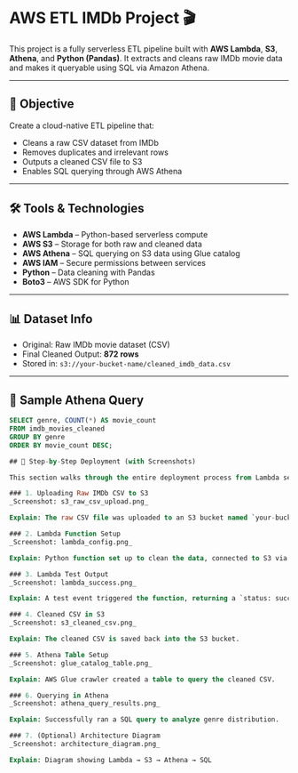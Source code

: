 # AWS ETL IMDb Project 🎬

This project is a fully serverless ETL pipeline built with **AWS Lambda**, **S3**, **Athena**, and **Python (Pandas)**. It extracts and cleans raw IMDb movie data and makes it queryable using SQL via Amazon Athena.

---

## 🧠 Objective

Create a cloud-native ETL pipeline that:
- Cleans a raw CSV dataset from IMDb
- Removes duplicates and irrelevant rows
- Outputs a cleaned CSV file to S3
- Enables SQL querying through AWS Athena

---

## 🛠️ Tools & Technologies

- **AWS Lambda** – Python-based serverless compute
- **AWS S3** – Storage for both raw and cleaned data
- **AWS Athena** – SQL querying on S3 data using Glue catalog
- **AWS IAM** – Secure permissions between services
- **Python** – Data cleaning with Pandas
- **Boto3** – AWS SDK for Python

---

## 📊 Dataset Info

- Original: Raw IMDb movie dataset (CSV)
- Final Cleaned Output: **872 rows**
- Stored in: `s3://your-bucket-name/cleaned_imdb_data.csv`

---

## 🧪 Sample Athena Query

```sql
SELECT genre, COUNT(*) AS movie_count
FROM imdb_movies_cleaned
GROUP BY genre
ORDER BY movie_count DESC;

## 📸 Step-by-Step Deployment (with Screenshots)

This section walks through the entire deployment process from Lambda setup to Athena queries, with visual proof at each step.

### 1. Uploading Raw IMDb CSV to S3
_Screenshot: s3_raw_csv_upload.png_

Explain: The raw CSV file was uploaded to an S3 bucket named `your-bucket-name`.

### 2. Lambda Function Setup
_Screenshot: lambda_config.png_

Explain: Python function set up to clean the data, connected to S3 via IAM roles.

### 3. Lambda Test Output
_Screenshot: lambda_success.png_

Explain: A test event triggered the function, returning a `status: success` with `872 rows`.

### 4. Cleaned CSV in S3
_Screenshot: s3_cleaned_csv.png_

Explain: The cleaned CSV is saved back into the S3 bucket.

### 5. Athena Table Setup
_Screenshot: glue_catalog_table.png_

Explain: AWS Glue crawler created a table to query the cleaned CSV.

### 6. Querying in Athena
_Screenshot: athena_query_results.png_

Explain: Successfully ran a SQL query to analyze genre distribution.

### 7. (Optional) Architecture Diagram
_Screenshot: architecture_diagram.png_

Explain: Diagram showing Lambda → S3 → Athena → SQL
